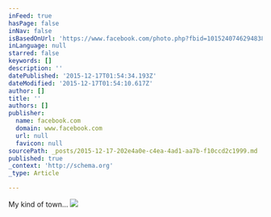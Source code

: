 ```yaml
---
inFeed: true
hasPage: false
inNav: false
isBasedOnUrl: 'https://www.facebook.com/photo.php?fbid=10152407462948388&set=a.10150433851208388.356318.574503387&type=3&theater'
inLanguage: null
starred: false
keywords: []
description: ''
datePublished: '2015-12-17T01:54:34.193Z'
dateModified: '2015-12-17T01:54:10.617Z'
author: []
title: ''
authors: []
publisher:
  name: facebook.com
  domain: www.facebook.com
  url: null
  favicon: null
sourcePath: _posts/2015-12-17-202e4a0e-c4ea-4ad1-aa7b-f10ccd2c1999.md
published: true
_context: 'http://schema.org'
_type: Article

---
```

My kind of town...
![](https://fbcdn-sphotos-g-a.akamaihd.net/hphotos-ak-ash2/v/t1.0-9/10009302_10152407462948388_4202642839080955319_n.jpg?oh=4769c712de3466291e821a92c3cddca4&oe=571C0E1F&__gda__=1456733167_6f8c87960130626011413c13029702ca)